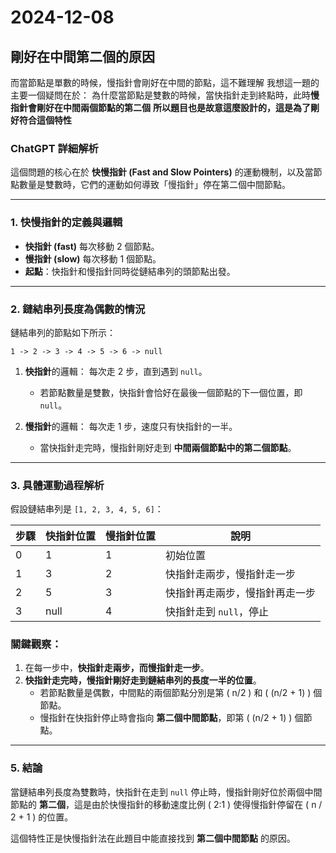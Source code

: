 # 2024-12-08
## 剛好在中間第二個的原因

而當節點是單數的時候，慢指針會剛好在中間的節點，這不難理解
我想這一題的主要一個疑問在於：
為什麼當節點是雙數的時候，當快指針走到終點時，此時**慢指針會剛好在中間兩個節點的第二個**
**所以題目也是故意這麼設計的，這是為了剛好符合這個特性**


### ChatGPT 詳細解析
這個問題的核心在於 **快慢指針 (Fast and Slow Pointers)** 的運動機制，以及當節點數量是雙數時，它們的運動如何導致「慢指針」停在第二個中間節點。

---

### 1. **快慢指針的定義與邏輯**
- **快指針 (fast)** 每次移動 2 個節點。
- **慢指針 (slow)** 每次移動 1 個節點。
- **起點**：快指針和慢指針同時從鏈結串列的頭節點出發。

---

### 2. **鏈結串列長度為偶數的情況**
鏈結串列的節點如下所示：

```
1 -> 2 -> 3 -> 4 -> 5 -> 6 -> null
```

1. **快指針**的邏輯：
   每次走 2 步，直到遇到 `null`。
   - 若節點數量是雙數，快指針會恰好在最後一個節點的下一個位置，即 `null`。

2. **慢指針**的邏輯：
   每次走 1 步，速度只有快指針的一半。
   - 當快指針走完時，慢指針剛好走到 **中間兩個節點中的第二個節點**。

---

### 3. **具體運動過程解析**

假設鏈結串列是 `[1, 2, 3, 4, 5, 6]`：

| 步驟 | 快指針位置 | 慢指針位置 | 說明                       |
| ---- | ---------- | ---------- | -------------------------- |
| 0    | 1          | 1          | 初始位置                   |
| 1    | 3          | 2          | 快指針走兩步，慢指針走一步 |
| 2    | 5          | 3          | 快指針再走兩步，慢指針再走一步 |
| 3    | null       | 4          | 快指針走到 `null`，停止    |

### 關鍵觀察：

1. 在每一步中，**快指針走兩步，而慢指針走一步**。
2. **快指針走完時，慢指針剛好走到鏈結串列的長度一半的位置**。
   - 若節點數量是偶數，中間點的兩個節點分別是第 \( n/2 \) 和 \( (n/2 + 1) \) 個節點。
   - 慢指針在快指針停止時會指向 **第二個中間節點**，即第 \( (n/2 + 1) \) 個節點。

---

### 5. **結論**

當鏈結串列長度為雙數時，快指針在走到 `null` 停止時，慢指針剛好位於兩個中間節點的 **第二個**，這是由於快慢指針的移動速度比例 \( 2:1 \) 使得慢指針停留在 \( n / 2 + 1 \) 的位置。

這個特性正是快慢指針法在此題目中能直接找到 **第二個中間節點** 的原因。